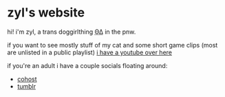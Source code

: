 # zyl's website

hi! i'm zyl, a trans doggirlthing <abbr title="therian">ΘΔ</abbr> in the pnw.

if you want to see mostly stuff of my cat and some short game clips (most are unlisted in a public playlist) [i have a youtube over here](https://youtube.com/@zyllian)

if you're an adult i have a couple socials floating around:

- [cohost](https://cohost.org/zyl)
- [tumblr](https://www.tumblr.com/zyllian)
